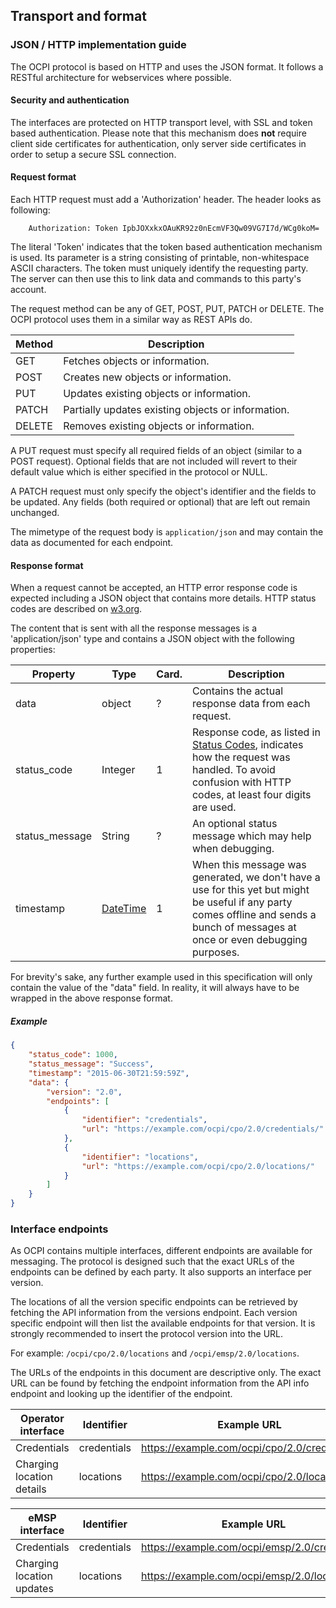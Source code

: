 ## Transport and format

### JSON / HTTP implementation guide

The OCPI protocol is based on HTTP and uses the JSON format. It follows a RESTful architecture for webservices where possible.

#### Security and authentication

The interfaces are protected on HTTP transport level, with SSL and token based authentication. Please note that this mechanism does **not** require client side certificates for authentication, only server side certificates in order to setup a secure SSL connection.

#### Request format

Each HTTP request must add a 'Authorization' header. The header looks as following:

```
    Authorization: Token IpbJOXxkxOAuKR92z0nEcmVF3Qw09VG7I7d/WCg0koM=
```

The literal 'Token' indicates that the token based authentication mechanism is used. Its parameter is a string consisting of printable, non-whitespace ASCII characters. The token must uniquely identify the requesting party. The server can then use this to link data and commands to this party's account.

The request method can be any of GET, POST, PUT, PATCH or DELETE. The OCPI protocol uses them in a similar way as REST APIs do.

| Method | Description
|--------|----------------------------------------------------|
| GET    | Fetches objects or information.                    |
| POST   | Creates new objects or information.                |
| PUT    | Updates existing objects or information.           |
| PATCH  | Partially updates existing objects or information. |
| DELETE | Removes existing objects or information.           |

A PUT request must specify all required fields of an object (similar to a POST request). Optional fields that are not included will revert to their default value which is either specified in the protocol or NULL.

A PATCH request must only specify the object's identifier and the fields to be updated. Any fields (both required or optional) that are left out remain unchanged.

The mimetype of the request body is `application/json` and may contain the data as documented for each endpoint.


#### Response format

When a request cannot be accepted, an HTTP error response code is expected including a JSON object that contains more details. HTTP status codes are described on [w3.org](http://www.w3.org/Protocols/rfc2616/rfc2616-sec10.html).

The content that is sent with all the response messages is a 'application/json' type and contains a JSON object with the following properties:

| Property       | Type                                  | Card. | Description                              |
|----------------|---------------------------------------|-------|------------------------------------------|
| data           | object                                | ?     | Contains the actual response data from each request. |
| status_code    | Integer                               | 1     | Response code, as listed in [Status Codes](status_codes.md), indicates how the request was handled. To avoid confusion with HTTP codes, at least four digits are used. |
| status_message | String                                | ?     | An optional status message which may help when debugging. |
| timestamp      | [DateTime](types.md#12_datetime_type) | 1     | When this message was generated, we don't have a use for this yet but might be useful if any party comes offline and sends a bunch of messages at once or even debugging purposes. |

For brevity's sake, any further example used in this specification will only contain the value of the "data" field. In reality, it will always have to be wrapped in the above response format.

##### Example

```json
{
	"status_code": 1000,
	"status_message": "Success",
	"timestamp": "2015-06-30T21:59:59Z",
	"data": {
        "version": "2.0",
        "endpoints": [
            {
                "identifier": "credentials",
                "url": "https://example.com/ocpi/cpo/2.0/credentials/"
            },
            {
                "identifier": "locations",
                "url": "https://example.com/ocpi/cpo/2.0/locations/"
            }
        ]
	}
}
```


### Interface endpoints

As OCPI contains multiple interfaces, different endpoints are available for messaging. The protocol is designed such that the exact URLs of the endpoints can be defined by each party. It also supports an interface per version.

The locations of all the version specific endpoints can be retrieved by fetching the API information from the versions endpoint. Each version specific endpoint will then list the available endpoints for that version. It is strongly recommended to insert the protocol version into the URL.

For example: `/ocpi/cpo/2.0/locations` and `/ocpi/emsp/2.0/locations`.

The URLs of the endpoints in this document are descriptive only. The exact URL can be found by fetching the endpoint information from the API info endpoint and looking up the identifier of the endpoint.

| Operator interface         | Identifier  | Example URL                                   |
| -------------------------- | ----------- | --------------------------------------------- |
| Credentials                | credentials | https://example.com/ocpi/cpo/2.0/credentials  |
| Charging location details  | locations   | https://example.com/ocpi/cpo/2.0/locations    |

| eMSP interface             | Identifier  | Example URL                                   |
| -------------------------- | ----------- | --------------------------------------------- |
| Credentials                | credentials | https://example.com/ocpi/emsp/2.0/credentials |
| Charging location updates  | locations   | https://example.com/ocpi/emsp/2.0/locations   |
